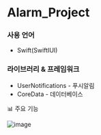 # Alarm_Project

### 사용 언어

- Swift(SwiftIUI)

### 라이브러리 & 프레임워크

- UserNotifications - 푸시알림
- CoreData - 데이터베이스

📊 주요 기능

![image](https://user-images.githubusercontent.com/31721255/225782194-cdecfbb4-905c-4048-b074-61cc6835caa6.png)

